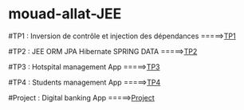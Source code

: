 # mouad-allat-JEE
#TP1 : Inversion de contrôle et injection des dépendances =====>[TP1](https://drive.google.com/file/d/1HMy2ON46DiwJOOpoK1DPO1R_yvZ03WEf/view?usp=sharing)

#TP2 : JEE ORM JPA Hibernate SPRING DATA                  =====>[TP2](https://drive.google.com/file/d/1FzQjiXOunheizGZNd93pIwfbxk08U8jF/view?usp=sharing)

#TP3 : Hotspital management App                  =====>[TP3](https://drive.google.com/file/d/1K3Y58U1zpOqHVE9fQRaPV4-ayg4GkA9j/view?usp=sharing)

#TP4 : Students management App                  =====>[TP4](https://drive.google.com/file/d/1pLAZL2F91Mhyb_5puCitixTtxE8j61xw/view?usp=sharing)

#Project : Digital banking App                  =====>[Project](https://drive.google.com/file/d/1hfbnffta-3kzarbBSR5NjXkN3fmViKG3/view?usp=sharing)
